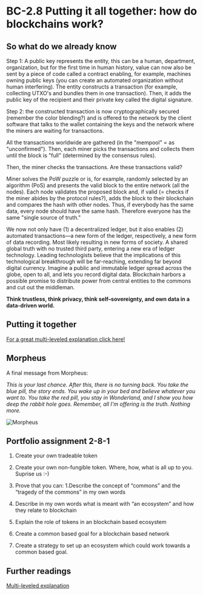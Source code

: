 # BC-2.8 Putting it all together: how do blockchains work?


## So what do we already know

Step 1: A public key represents the entity, this can be a human, department, organization, but for the first time in human history, value can now also be sent by a piece of code called a contract enabling, for example, machines owning public keys (you can create an automated organization without human interfering). The entity constructs a transaction (for example, collecting UTXO's and bundles them in one transaction). Then, it adds the public key of the recipient and their private key called the digital signature.

Step 2: the constructed transaction is now cryptographically secured (remember the color blending?) and is offered to the network by the client software that talks to the wallet containing the keys and the network where the miners are waiting for transactions.

All the transactions worldwide are gathered (in the "mempool" = as "unconfirmed"). Then, each miner picks the transactions and collects them until the block is "full" (determined by the consensus rules).

Then, the miner checks the transactions. Are these transactions valid?


Miner solves the PoW puzzle or is, for example, randomly selected by an algorithm (PoS) and presents the valid block to the entire network (all the nodes). Each node validates the proposed block and, if valid (= checks if the miner abides by the protocol rules?), adds the block to their blockchain and compares the hash with other nodes. Thus, if everybody has the same data, every node should have the same hash. Therefore everyone has the same "single source of truth."

We now not only have (1) a decentralized ledger, but it also enables (2) automated transactions—a new form of the ledger, respectively, a new form of data recording. Most likely resulting in new forms of society. A shared global truth with no trusted third party, entering a new era of ledger technology. Leading technologists believe that the implications of this technological breakthrough will be far-reaching, extending far beyond digital currency. Imagine a public and immutable ledger spread across the globe, open to all, and lets you record digital data. Blockchain harbors a possible promise to distribute power from central entities to the commons and cut out the middleman.

**Think trustless, think privacy, think self–sovereignty, and own data in a data-driven world.**

## Putting it together

[For a great multi-leveled explanation click here!](https://www.wired.com/video/watch/expert-explains-one-concept-in-5-levels-of-difficulty-blockchain)


## Morpheus


A final message from Morpheus:

*This is your last chance. After this, there is no turning back. You take the blue pill, the story ends. You wake up in your bed and believe whatever you want to. You take the red pill, you stay in Wonderland, and I show you how deep the rabbit hole goes. Remember, all I'm offering is the truth. Nothing more.*

 

 


![Morpheus]( https://cdn.shopify.com/s/files/1/0684/5947/articles/morpheus-red-pill-blue-pill_1024x1024.jpg?v=1536175294)


## Portfolio assignment 2-8-1



1. Create your own tradeable token

2. Create your own non-fungible token. Where, how, what is all up to you. Suprise us :-)


3. Prove that you can:
1.Describe the concept of “commons” and the “tragedy of the commons” in my own words
2. Describe in my own words what is meant with “an ecosystem” and how they relate to blockchain
3. Explain the role of tokens in an blockchain based ecosystem
4. Create a common based goal for a blockchain based network
5. Create a strategy to set up an ecosystem which could work towards a common based goal.


## Further readings
[Multi-leveled explanation](https://www.wired.com/video/watch/expert-explains-one-concept-in-5-levels-of-difficulty-blockchain)





